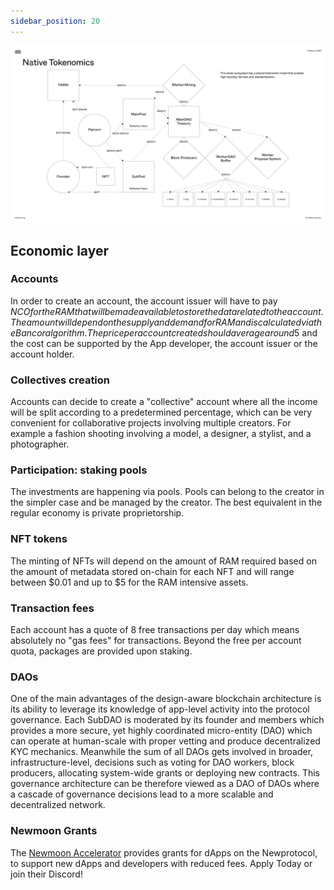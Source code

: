 ```yaml
---
sidebar_position: 20
---
```

![Tokenomics](Newcoin+ecosystem-11.jpg)
## Economic layer 
### Accounts
In order to create an account, the account issuer will have to pay $NCO for the RAM that will be made available to store the data related to the account. The amount will depend on the supply and demand for RAM and is calculated via the Bancor algorithm. The price per account created should average around 5$ and the cost can be supported by the App developer, the account issuer or the account holder.
### Collectives creation
Accounts can decide to create a "collective" account where all the income will be split according to a predetermined percentage, which can be very convenient for collaborative projects involving multiple creators. For example a fashion shooting involving a model, a designer, a stylist, and a photographer.

### Participation: staking pools
The investments are happening via pools. Pools can belong to the creator in the simpler case and be managed by the creator. The best equivalent in the regular economy is private proprietorship. 

### NFT tokens
The minting of NFTs will depend on the amount of RAM required based on the amount of metadata stored on-chain for each NFT and will range between $0.01 and up to $5 for the RAM intensive assets.

### Transaction fees
Each account has a quote of 8 free transactions per day which means absolutely no "gas fees" for transactions. Beyond the free per account quota, packages are provided upon staking.

### DAOs
One of the main advantages of the design-aware blockchain architecture is its ability to leverage its knowledge of app-level activity into the protocol governance.
Each SubDAO is moderated by its founder and members which provides a more secure, yet highly coordinated micro-entity (DAO) which can operate at human-scale with proper vetting and produce decentralized KYC mechanics.
Meanwhile the sum of all DAOs gets involved in broader, infrastructure-level, decisions such as voting for DAO workers, block producers, allocating system-wide grants or deploying new contracts.
This governance architecture can be therefore viewed as a DAO of DAOs where a cascade of governance decisions lead to a more scalable and decentralized network.

### Newmoon Grants
The [Newmoon Accelerator](https://www.newmoon.ac) provides grants for dApps on the Newprotocol, to support new dApps and developers with reduced fees. Apply Today or join their Discord!